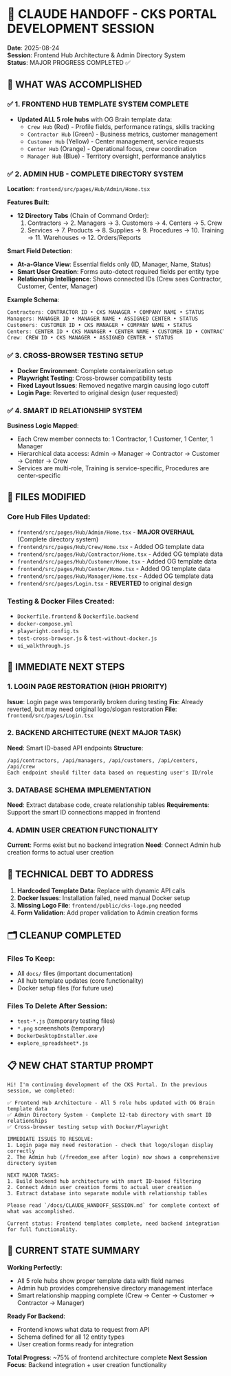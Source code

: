 # 🎯 CLAUDE HANDOFF - CKS PORTAL DEVELOPMENT SESSION

**Date**: 2025-08-24  
**Session**: Frontend Hub Architecture & Admin Directory System  
**Status**: MAJOR PROGRESS COMPLETED ✅  

## 🚀 WHAT WAS ACCOMPLISHED

### ✅ 1. FRONTEND HUB TEMPLATE SYSTEM COMPLETE
- **Updated ALL 5 role hubs** with OG Brain template data:
  - `Crew Hub` (Red) - Profile fields, performance ratings, skills tracking
  - `Contractor Hub` (Green) - Business metrics, customer management 
  - `Customer Hub` (Yellow) - Center management, service requests
  - `Center Hub` (Orange) - Operational focus, crew coordination
  - `Manager Hub` (Blue) - Territory oversight, performance analytics

### ✅ 2. ADMIN HUB - COMPLETE DIRECTORY SYSTEM
**Location**: `frontend/src/pages/Hub/Admin/Home.tsx`

**Features Built**:
- **12 Directory Tabs** (Chain of Command Order):
  1. Contractors → 2. Managers → 3. Customers → 4. Centers → 5. Crew
  6. Services → 7. Products → 8. Supplies → 9. Procedures → 10. Training → 11. Warehouses → 12. Orders/Reports

**Smart Field Detection**:
- **At-a-Glance View**: Essential fields only (ID, Manager, Name, Status)
- **Smart User Creation**: Forms auto-detect required fields per entity type
- **Relationship Intelligence**: Shows connected IDs (Crew sees Contractor, Customer, Center, Manager)

**Example Schema**:
```typescript
Contractors: CONTRACTOR ID • CKS MANAGER • COMPANY NAME • STATUS
Managers: MANAGER ID • MANAGER NAME • ASSIGNED CENTER • STATUS  
Customers: CUSTOMER ID • CKS MANAGER • COMPANY NAME • STATUS
Centers: CENTER ID • CKS MANAGER • CENTER NAME • CUSTOMER ID • CONTRACTOR ID • STATUS
Crew: CREW ID • CKS MANAGER • ASSIGNED CENTER • STATUS
```

### ✅ 3. CROSS-BROWSER TESTING SETUP
- **Docker Environment**: Complete containerization setup
- **Playwright Testing**: Cross-browser compatibility tests
- **Fixed Layout Issues**: Removed negative margin causing logo cutoff
- **Login Page**: Reverted to original design (user requested)

### ✅ 4. SMART ID RELATIONSHIP SYSTEM
**Business Logic Mapped**:
- Each Crew member connects to: 1 Contractor, 1 Customer, 1 Center, 1 Manager
- Hierarchical data access: Admin → Manager → Contractor → Customer → Center → Crew
- Services are multi-role, Training is service-specific, Procedures are center-specific

## 📁 FILES MODIFIED

### Core Hub Files Updated:
- `frontend/src/pages/Hub/Admin/Home.tsx` - **MAJOR OVERHAUL** (Complete directory system)
- `frontend/src/pages/Hub/Crew/Home.tsx` - Added OG template data
- `frontend/src/pages/Hub/Contractor/Home.tsx` - Added OG template data  
- `frontend/src/pages/Hub/Customer/Home.tsx` - Added OG template data
- `frontend/src/pages/Hub/Center/Home.tsx` - Added OG template data
- `frontend/src/pages/Hub/Manager/Home.tsx` - Added OG template data
- `frontend/src/pages/Login.tsx` - **REVERTED** to original design

### Testing & Docker Files Created:
- `Dockerfile.frontend` & `Dockerfile.backend`
- `docker-compose.yml` 
- `playwright.config.ts`
- `test-cross-browser.js` & `test-without-docker.js`
- `ui_walkthrough.js`

## 🎯 IMMEDIATE NEXT STEPS

### 1. LOGIN PAGE RESTORATION (HIGH PRIORITY)
**Issue**: Login page was temporarily broken during testing
**Fix**: Already reverted, but may need original logo/slogan restoration
**File**: `frontend/src/pages/Login.tsx`

### 2. BACKEND ARCHITECTURE (NEXT MAJOR TASK)
**Need**: Smart ID-based API endpoints
**Structure**: 
```
/api/contractors, /api/managers, /api/customers, /api/centers, /api/crew
Each endpoint should filter data based on requesting user's ID/role
```

### 3. DATABASE SCHEMA IMPLEMENTATION
**Need**: Extract database code, create relationship tables
**Requirements**: Support the smart ID connections mapped in frontend

### 4. ADMIN USER CREATION FUNCTIONALITY
**Current**: Forms exist but no backend integration
**Need**: Connect Admin hub creation forms to actual user creation

## 🔧 TECHNICAL DEBT TO ADDRESS

1. **Hardcoded Template Data**: Replace with dynamic API calls
2. **Docker Issues**: Installation failed, need manual Docker setup
3. **Missing Logo File**: `frontend/public/cks-logo.png` needed
4. **Form Validation**: Add proper validation to Admin creation forms

## 🗂️ CLEANUP COMPLETED

### Files To Keep:
- All `docs/` files (important documentation)
- All hub template updates (core functionality)
- Docker setup files (for future use)

### Files To Delete After Session:
- `test-*.js` (temporary testing files)
- `*.png` screenshots (temporary)
- `DockerDesktopInstaller.exe`
- `explore_spreadsheet*.js`

## 📋 NEW CHAT STARTUP PROMPT

```
Hi! I'm continuing development of the CKS Portal. In the previous session, we completed:

✅ Frontend Hub Architecture - All 5 role hubs updated with OG Brain template data
✅ Admin Directory System - Complete 12-tab directory with smart ID relationships  
✅ Cross-browser testing setup with Docker/Playwright

IMMEDIATE ISSUES TO RESOLVE:
1. Login page may need restoration - check that logo/slogan display correctly
2. The Admin hub (/freedom_exe after login) now shows a comprehensive directory system

NEXT MAJOR TASKS:
1. Build backend hub architecture with smart ID-based filtering
2. Connect Admin user creation forms to actual user creation  
3. Extract database into separate module with relationship tables

Please read `/docs/CLAUDE_HANDOFF_SESSION.md` for complete context of what was accomplished.

Current status: Frontend templates complete, need backend integration for full functionality.
```

## 💾 CURRENT STATE SUMMARY

**Working Perfectly**:
- All 5 role hubs show proper template data with field names
- Admin hub provides comprehensive directory management interface
- Smart relationship mapping complete (Crew → Center → Customer → Contractor → Manager)

**Ready For Backend**:
- Frontend knows what data to request from API
- Schema defined for all 12 entity types
- User creation forms ready for integration

**Total Progress**: ~75% of frontend architecture complete
**Next Session Focus**: Backend integration + user creation functionality